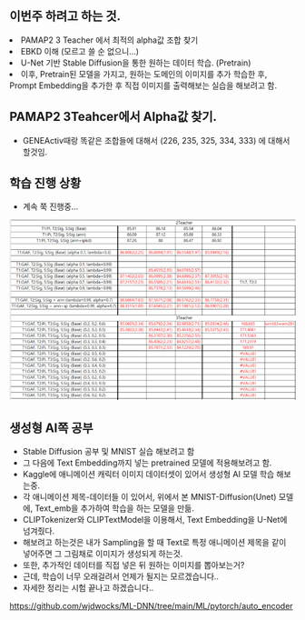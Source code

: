 ## 이번주 하려고 하는 것.
<li> PAMAP2 3 Teacher 에서 최적의 alpha값 조합 찾기 </li>
<li> EBKD 이해 (모르고 쓸 순 없으니...) </li>
<li> U-Net 기반 Stable Diffusion을 통한 원하는 데이터 학습. (Pretrain) </li>
<li> 이후, Pretrain된 모델을 가지고, 원하는 도메인의 이미지를 추가 학습한 후, Prompt Embedding을 추가한 후 직접 이미지를 출력해보는 실습을 해보려고 함. </li>

## PAMAP2 3Teahcer에서 Alpha값 찾기.
- GENEActiv때랑 똑같은 조합들에 대해서 (226, 235, 325, 334, 333) 에 대해서 할것임.

## 학습 진행 상황
- 계속 쭉 진행중...
<img src="https://github.com/wjdwocks/ML-DNN/raw/main/markdown/25년/6월/25.6.6/PAMAP.png" alt="PAMAP" width="700">

## 생성형 AI쪽 공부
- Stable Diffusion 공부 및 MNIST 실습 해보려고 함
- 그 다음에 Text Embedding까지 넣는 pretrained 모델에 적용해보려고 함.
- Kaggle에 애니메이션 캐릭터 이미지 데이터셋이 있어서 생성형 AI 모델 학습 해보는중.
- 각 애니메이션 제목-데이터들 이 있어서, 위에서 본 MNIST-Diffusion(Unet) 모델에, Text_emb을 추가하여 학습을 하는 모델을 만듦.
- CLIPTokenizer와 CLIPTextModel을 이용해서, Text Embedding을 U-Net에 넘겨줬다.
- 해보려고 하는것은 내가 Sampling을 할 때 Text로 특정 애니메이션 제목을 같이 넣어주면 그 그림채로 이미지가 생성되게 하는것.
- 또한, 추가적인 데이터를 직접 넣은 뒤 원하는 이미지를 뽑아보는거?
- 근데, 학습이 너무 오래걸려서 언제가 될지는 모르겠습니다..
- 자세한 정리는 시험 끝나고 하겠습니다..


https://github.com/wjdwocks/ML-DNN/tree/main/ML/pytorch/auto_encoder